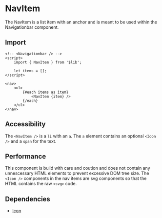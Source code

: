 # NavItem

The NavItem is a list item with an anchor and is meant to be used within the Navigationbar component.

## Import

```svelte
<!-- <Navigationbar /> -->
<script>
    import { NavItem } from '$lib';

    let items = [];
</script>

<nav>
	<ul>
		{#each items as item}
			<NavItem {item} />
		{/each}
	</ul>
</nav>
```

## Accessibility

The `<NavItem />` is a `li` with an `a`. The `a` element contains an optional `<Icon />` and a `span` for the text.

## Performance

This component is build with care and coution and does not contain any unnescessary HTML elements to prevent excessive DOM tree size. The `<Icon />` components in the nav items are svg components so that the HTML contains the raw `<svg>` code.

## Dependencies

- [Icon](../../atoms/Icon/README.md)